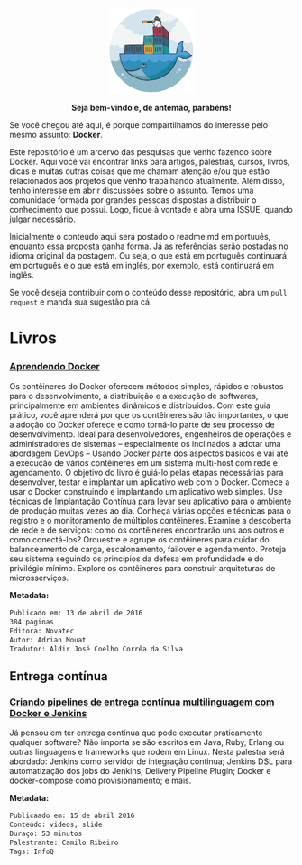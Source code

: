 <p align="center"><img src=115HU350-0.jpg alt="Logo" width=30%></p>

<p align="center"><strong>Seja bem-vindo e, de antemão, parabéns!</strong></p>

Se você chegou até aqui, é porque compartilhamos do interesse pelo mesmo assunto: **Docker**. 

Este repositório é um arcervo das pesquisas que venho fazendo sobre Docker. Aqui você vai encontrar links para artigos, palestras, cursos, livros, dicas e muitas outras coisas que me chamam atenção e/ou que estão relacionados aos projetos que venho trabalhando atualmente. Além disso, tenho interesse em abrir discussões sobre o assunto. Temos uma comunidade formada por grandes pessoas dispostas a distribuir o conhecimento que possui. Logo, fique à vontade e abra uma ISSUE, quando julgar  necessário.

Inicialmente o conteúdo aqui será postado o readme.md em portuuês, enquanto essa proposta ganha forma. Já as referências serão postadas no idioma original da postagem. Ou seja, o que está em português continuará em português e o que está em inglês, por exemplo, está continuará em inglês.

Se você deseja contribuir com o conteúdo desse repositório, abra um `pull request` e manda sua sugestão pra cá.

# Livros

### [Aprendendo Docker][link_livro_aprendendo_docker]
Os contêineres do Docker oferecem métodos simples, rápidos e robustos para o desenvolvimento, a distribuição e a execução de softwares, principalmente em ambientes dinâmicos e distribuídos. Com este guia prático, você aprenderá por que os contêineres são tão importantes, o que a adoção do Docker oferece e como torná-lo parte de seu processo de desenvolvimento. Ideal para desenvolvedores, engenheiros de operações e administradores de sistemas – especialmente os inclinados a adotar uma abordagem DevOps – Usando Docker parte dos aspectos básicos e vai até a execução de vários contêineres em um sistema multi-host com rede e agendamento. O objetivo do livro é guiá-lo pelas etapas necessárias para desenvolver, testar e implantar um aplicativo web com o Docker. Comece a usar o Docker construindo e implantando um aplicativo web simples. Use técnicas de Implantação Contínua para levar seu aplicativo para o ambiente de produção muitas vezes ao dia. Conheça várias opções e técnicas para o registro e o monitoramento de múltiplos contêineres. Examine a descoberta de rede e de serviços: como os contêineres encontrarão uns aos outros e como conectá-los? Orquestre e agrupe os contêineres para cuidar do balanceamento de carga, escalonamento, failover e agendamento. Proteja seu sistema seguindo os princípios da defesa em profundidade e do privilégio mínimo. Explore os contêineres para construir arquiteturas de microsserviços.

**Metadata:** 
```
Publicado em: 13 de abril de 2016
384 páginas
Editora: Novatec
Autor: Adrian Mouat
Tradutor: Aldir José Coelho Corrêa da Silva
```

[link_livro_aprendendo_docker]: https://www.amazon.com.br/dp/8575224921/ref=asc_df_85752249214885760?smid=A1ZZFT5FULY4LN&tag=goog0ef-20&linkCode=asn&creative=380341&creativeASIN=8575224921

## Entrega contínua

### [Criando pipelines de entrega contínua multilinguagem com Docker e Jenkins][link_palestra_entrega_continua]
Já pensou em ter entrega contínua que pode executar praticamente qualquer software? Não importa se são escritos em Java, Ruby, Erlang ou outras linguagens e frameworks que rodem em Linux. Nesta palestra será abordado: Jenkins como servidor de integração continua; Jenkins DSL para automatização dos jobs do Jenkins; Delivery Pipeline Plugin; Docker e docker-compose como provisionamento; e mais.

**Metadata:** 
```
Publicaado em: 15 de abril 2016 
Conteúdo: videos, slide
Duraço: 53 minutos
Palestrante: Camilo Ribeiro
Tags: InfoQ
```

[link_palestra_entrega_continua]: https://www.infoq.com/br/presentations/pipelines-de-entrega-continua-multilinguagem-com-docker-e-jenkins
